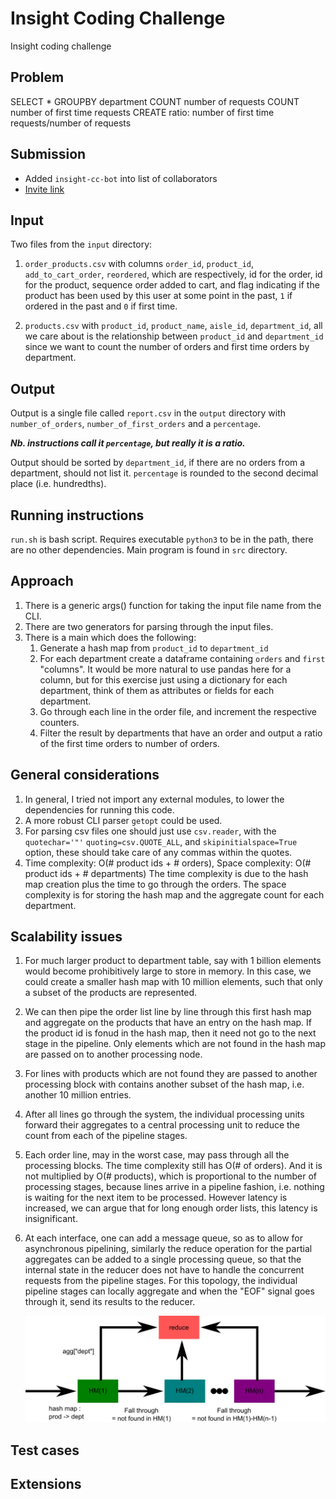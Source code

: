 # Insight Coding Challenge

Insight coding challenge

## Problem

SELECT * GROUPBY department COUNT number of requests COUNT number of first time
requests CREATE ratio: number of first time requests/number of requests

## Submission

* Added `insight-cc-bot` into list of collaborators
* [Invite link](https://github.com/frankieliu/insight/invitations)

## Input

Two files from the `input` directory:

1. `order_products.csv` with columns `order_id`, `product_id`,
    `add_to_cart_order`, `reordered`, which are respectively, id for
    the order, id for the product, sequence order added to cart, and
    flag indicating if the product has been used by this user at some
    point in the past, `1` if ordered in the past and `0` if first
    time.

1. `products.csv` with `product_id`, `product_name`, `aisle_id`,
   `department_id`, all we care about is the relationship between
   `product_id` and `department_id` since we want to count the
   number of orders and first time orders by department.

## Output

Output is a single file called `report.csv` in the `output` directory
with `number_of_orders`, `number_of_first_orders` and a `percentage`.

***Nb. instructions call it `percentage`, but really it is a ratio.***

Output should be sorted by `department_id`, if there are no orders
from a department, should not list it.  `percentage` is rounded to
the second decimal place (i.e. hundredths).

## Running instructions

`run.sh` is bash script.  Requires executable `python3` to be in the path, there
are no other dependencies.  Main program is found in `src` directory.

## Approach

1. There is a generic args() function for taking the input file name from the CLI.
1. There are two generators for parsing through the input files.
1. There is a main which does the following:
   1. Generate a hash map from `product_id` to `department_id`
   1. For each department create a dataframe containing `orders` and
      `first` "columns".  It would be more natural to use pandas here
      for a column, but for this exercise just using a dictionary for
      each department, think of them as attributes or fields for each
      department.
   1. Go through each line in the order file, and increment the respective
      counters.
   1. Filter the result by departments that have an order and output a
      ratio of the first time orders to number of orders.

## General considerations
1. In general, I tried not import any external modules, to lower the
   dependencies for running this code.
1. A more robust CLI parser `getopt` could be used.
1. For parsing csv files one should just use `csv.reader`, with the
   `quotechar='"'` `quoting=csv.QUOTE_ALL`, and
   `skipinitialspace=True` option, these should take care of any
    commas within the quotes.
1. Time complexity: O(# product ids + # orders), Space complexity: O(#
   product ids + # departments) The time complexity is due to the hash
   map creation plus the time to go through the orders.  The space
   complexity is for storing the hash map and the aggregate count for
   each department.

## Scalability issues
1. For much larger product to department table, say with 1 billion
   elements would become prohibitively large to store in memory.  In
   this case, we could create a smaller hash map with 10 million
   elements, such that only a subset of the products are represented.

1. We can then pipe the order list line by line through this first
   hash map and aggregate on the products that have an entry on the
   hash map.  If the product id is fonud in the hash map, then it need
   not go to the next stage in the pipeline.  Only elements which are
   not found in the hash map are passed on to another processing node.

1. For lines with products which are not found they are passed to another
   processing block with contains another subset of the hash map, i.e.
   another 10 million entries.

1. After all lines go through the system, the individual processing
   units forward their aggregates to a central processing unit to
   reduce the count from each of the pipeline stages.

1. Each order line, may in the worst case, may pass through all the
   processing blocks.  The time complexity still has O(# of orders).
   And it is not multiplied by O(# products), which is proportional to
   the number of processing stages, because lines arrive in a pipeline
   fashion, i.e. nothing is waiting for the next item to be processed.
   However latency is increased, we can argue that for long enough
   order lists, this latency is insignificant.

1. At each interface, one can add a message queue, so as to allow for
   asynchronous pipelining, similarly the reduce operation for the
   partial aggregates can be added to a single processing queue, so
   that the internal state in the reducer does not have to handle the
   concurrent requests from the pipeline stages.  For this topology,
   the individual pipeline stages can locally aggregate and when the
   "EOF" signal goes through it, send its results to the reducer.

   <img src="pipeline.png" width="900">

## Test cases

## Extensions
